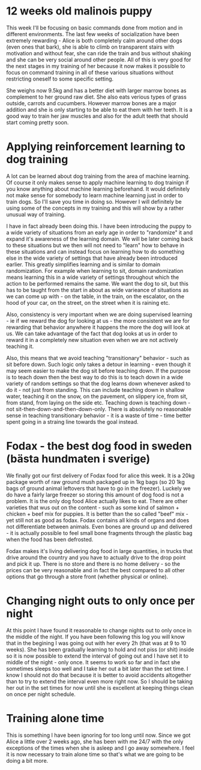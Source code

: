 # 12 weeks old malinois puppy

This week I'll be focusing on basic commands done from motion and in different environments. The last few weeks of socialization have been extremely rewarding - Alice is both completely calm around other dogs (even ones that bark), she is able to climb on transparent stairs with motivation and without fear, she can ride the train and bus without shaking and she can be very social around other people. All of this is very good for the next stages in my training of her because it now makes it possible to focus on command training in all of these various situations without restricting oneself to some specific setting.

She weighs now 9.5kg and has a better diet with larger marrow bones as complement to her ground raw diet. She also eats verious types of grass outside, carrots and cucumbers. However marrow bones are a major addition and she is only starting to be able to eat them with her teeth. It is a good way to train her jaw muscles and also for the adult teeth that should start coming pretty soon. 

# Applying reinforcement learning to dog training
A lot can be learned about dog training from the area of machine learning. Of course it only makes sense to apply machine learning to dog trainign if you know anything about machine learning beforehand. It would definitely not make sense for somebody to learn machine learning just in order to train dogs. So I'll save you time in doing so. However I will definitely be using some of the concepts in my training and this will show by a rather unusual way of training.

I have in fact already been doing this. I have been introducing the puppy to a wide variety of situations from an early age in order to "randomize" it and expand it's awareness of the learning domain. We will be later coming back to these situations but we then will not need to "learn" how to behave in these situations and can instead focus on learning how to do something else in the wide variety of settings that have already been introduced earlier. This greatly simplifies learning and is similar to domain randomization. For example when learning to sit, domain randomization means learning this in a wide variety of settings throughout which the action to be performed remains the same. We want the dog to sit, but this has to be taught from the start in about as wide varieance of situations as we can come up with - on the table, in the train, on the escalator, on the hood of your car, on the street, on the street when it is raining etc. 

Also, consistency is very important when we are doing supervised learning - ie if we reward the dog for looking at us - the more consistent we are for rewarding that behavior anywhere it happens the more the dog will look at us. We can take advantage of the fact that dog looks at us in order to reward it in a completely new situation even when we are not actively teaching it. 

Also, this means that we avoid teaching "transitionary" behavior - such as sit before down. Such logic only takes a detour in learning - even though it may seem easier to make the dog sit before teaching down. If the purpose is to teach down then the best way to do this is to teach down in a wide variety of random settings so that the dog learns down whenever asked to do it - not just from standing. This can include teaching down in shallow water, teaching it on the snow, on the pavement, on slippery ice, from sit, from stand, from laying on the side etc. Teaching down is teaching down - not sit-then-down-and-then-down-only. There is absolutely no reasonable sense in teaching transitionary behavior - it is a waste of time - time better spent going in a straing line towards the goal instead.  

# Fodax - the best dog food in sweden (bästa hundmaten i sverige)
We finally got our first delivery of Fodax food for alice this week. It is a 20kg package worth of raw ground mush packaged up in 1kg bags (so 20 1kg bags of ground animal leftovers that have to go in the freezer). Luckely we do have a fairly large freezer so storing this amount of dog food is not a problem. It is the only dog food Alice actually likes to eat. There are other varieties that wus out on the content - such as some kind of salmon + chicken + beef mix for puppies. It is better than the so called "beef" mix - yet still not as good as fodax. Fodax contains all kinds of organs and does not differentiate between animals. Even bones are ground up and delivered - it is actually possible to feel small bone fragments through the plastic bag when the food has been defrosted.

Fodax makes it's living delivering dog food in large quantities, in trucks that drive around the country and you have to actually drive to the drop point and pick it up. There is no store and there is no home delivery - so the prices can be very reasonable and in fact the best compared to all other options that go through a store front (whether physical or online). 

# Changing night outs to only once per night
At this point I have found it reasonable to change nights out to only once in the middle of the night. If you have been following this log you will know that in the begining I was going out with her every 2h (that was at 9 to 10 weeks). She has been gradually learning to hold and not piss (or shit) inside so it is now possible to extend the interval of going out and I have set it to middle of the night - only once. It seems to work so far and in fact she sometimes sleeps too well and I take her out a bit later than the set time. I know I should not do that because it is better to avoid accidents altogether than to try to extend the interval even more right now. So I should be taking her out in the set times for now until she is excellent at keeping things clean on once per night schedule. 

# Training alone time
This is something I have been ignoring for too long until now. Since we got Alice a little over 2 weeks ago, she has been with me 24/7 with the only exceptions of the times when she is asleep and I go away somewhere. I feel it is now necessary to train alone time so that's what we are going to be doing a bit more. 
